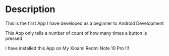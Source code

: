 # Description

This is the first App I have developed as a beginner to Android Development

This App only tells a number of count of how many times a button is pressed 

I have installed this App on My Xioami Redmi Note 10 Pro !!!
